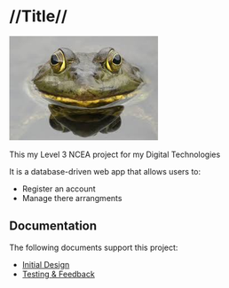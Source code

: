 # //Title//

![alt text](images/frog.jpg)

This my Level 3 NCEA project for my Digital Technologies

It is a database-driven web app that allows users to:

- Register an account
- Manage there arrangments

## Documentation

The following documents
support this project:

- [Initial Design](Design.md)
- [Testing & Feedback](Testing.md)